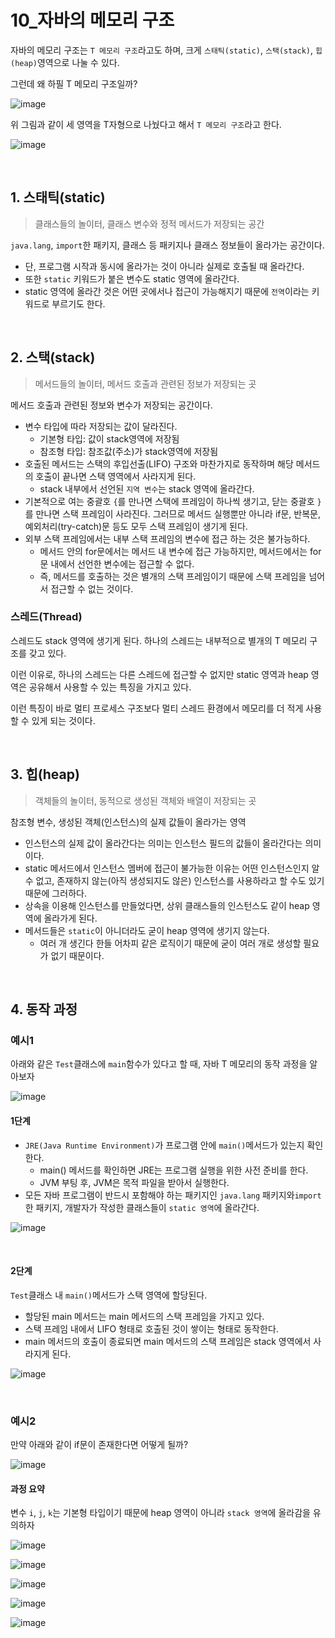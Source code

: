 # 10_자바의 메모리 구조

자바의 메모리 구조는 `T 메모리 구조`라고도 하며, 크게 `스태틱(static)`, `스택(stack)`, `힙(heap)`영역으로 나눌 수 있다.

그런데 왜 하필 T 메모리 구조일까?

![image](https://github.com/siwon-park/Problem_Solving/assets/93081720/23657b43-d77f-471f-aef7-5d34862a044b)

위 그림과 같이 세 영역을 T자형으로 나눴다고 해서 `T 메모리 구조`라고 한다.

![image](https://github.com/siwon-park/Problem_Solving/assets/93081720/f7d6d2c4-99dd-4234-92b1-b9511092b0c2)

<br>

## 1. 스태틱(static)

> 클래스들의 놀이터, 클래스 변수와 정적 메서드가 저장되는 공간

`java.lang`, `import`한 패키지, 클래스 등 패키지나 클래스 정보들이 올라가는 공간이다.

- 단, 프로그램 시작과 동시에 올라가는 것이 아니라 실제로 호출될 때 올라간다.
- 또한 `static` 키워드가 붙은 변수도 static 영역에 올라간다.
- static 영역에 올라간 것은 어떤 곳에서나 접근이 가능해지기 때문에 `전역`이라는 키워드로 부르기도 한다.

<br>

## 2. 스택(stack)

> 메서드들의 놀이터, 메서드 호출과 관련된 정보가 저장되는 곳

메서드 호출과 관련된 정보와 변수가 저장되는 공간이다.

- 변수 타입에 따라 저장되는 값이 달라진다.
  - 기본형 타입: 값이 stack영역에 저장됨
  - 참조형 타입: 참조값(주소)가 stack영역에 저장됨
- 호출된 메서드는 스택의 후입선출(LIFO) 구조와 마찬가지로 동작하며 해당 메서드의 호출이 끝나면 스택 영역에서 사라지게 된다.
  - stack 내부에서 선언된 `지역 변수`는 stack 영역에 올라간다.
- 기본적으로 여는 중괄호 `{`를 만나면 스택에 프레임이 하나씩 생기고, 닫는 중괄호 `}`를 만나면 스택 프레임이 사라진다. 그러므로 메서드 실행뿐만 아니라 if문, 반복문, 예외처리(try-catch)문 등도 모두 스택 프레임이 생기게 된다.
- 외부 스택 프레임에서는 내부 스택 프레임의 변수에 접근 하는 것은 불가능하다.
  - 메서드 안의 for문에서는 메서드 내 변수에 접근 가능하지만, 메서드에서는 for문 내에서 선언한 변수에는 접근할 수 없다.
  - 즉, 메서드를 호출하는 것은 별개의 스택 프레임이기 때문에 스택 프레임을 넘어서 접근할 수 없는 것이다.

### 스레드(Thread)

스레드도 stack 영역에 생기게 된다. 하나의 스레드는 내부적으로 별개의 T 메모리 구조를 갖고 있다.

이런 이유로, 하나의 스레드는 다른 스레드에 접근할 수 없지만 static 영역과 heap 영역은 공유해서 사용할 수 있는 특징을 가지고 있다.

이런 특징이 바로 멀티 프로세스 구조보다 멀티 스레드 환경에서 메모리를 더 적게 사용할 수 있게 되는 것이다.

<br>

## 3. 힙(heap)

> 객체들의 놀이터, 동적으로 생성된 객체와 배열이 저장되는 곳

참조형 변수, 생성된 객체(인스턴스)의 실제 값들이 올라가는 영역

- 인스턴스의 실제 값이 올라간다는 의미는 인스턴스 필드의 값들이 올라간다는 의미이다.
- static 메서드에서 인스턴스 멤버에 접근이 불가능한 이유는 어떤 인스턴스인지 알 수 없고, 존재하지 않는(아직 생성되지도 않은) 인스턴스를 사용하라고 할 수도 있기 때문에 그러하다.
- 상속을 이용해 인스턴스를 만들었다면, 상위 클래스들의 인스턴스도 같이 heap 영역에 올라가게 된다.
- 메서드들은 `static`이 아니더라도 굳이 heap 영역에 생기지 않는다.
  - 여러 개 생긴다 한들 어차피 같은 로직이기 때문에 굳이 여러 개로 생성할 필요가 없기 때문이다.

<br>

## 4. 동작 과정

### 예시1

아래와 같은 `Test`클래스에 `main`함수가 있다고 할 때, 자바 T 메모리의 동작 과정을 알아보자

![image](https://github.com/siwon-park/Problem_Solving/assets/93081720/de24d98a-7bb6-4b4c-ab76-b2811b0e7cd6)

#### 1단계

- `JRE(Java Runtime Environment)`가 프로그램 안에 `main()`메서드가 있는지 확인한다.
  - main() 메서드를 확인하면 JRE는 프로그램 실행을 위한 사전 준비를 한다.
  - JVM 부팅 후, JVM은 목적 파일을 받아서 실행한다.
- 모든 자바 프로그램이 반드시 포함해야 하는 패키지인 `java.lang` 패키지와`import`한 패키지, 개발자가 작성한 클래스들이 `static 영역`에 올라간다.

![image](https://github.com/siwon-park/Problem_Solving/assets/93081720/25161ebb-51bb-4889-b52b-aaa534e35893)

<br>

#### 2단계

`Test`클래스 내 `main()`메서드가 스택 영역에 할당된다.

- 할당된 main 메서드는 main 메서드의 스택 프레임을 가지고 있다.
- 스택 프레임 내에서 LIFO 형태로 호출된 것이 쌓이는 형태로 동작한다.
- main 메서드의 호출이 종료되면 main 메서드의 스택 프레임은 stack 영역에서 사라지게 된다.

![image](https://github.com/siwon-park/Problem_Solving/assets/93081720/a9d44c2f-5f62-4795-9ba2-1500f35b7de0)

<br>

### 예시2

만약 아래와 같이 if문이 존재한다면 어떻게 될까?

![image](https://github.com/siwon-park/Problem_Solving/assets/93081720/40e572dc-e8fa-42ad-8ee0-abb911b8bead)

#### 과정 요약

변수 `i`, `j`, `k`는 기본형 타입이기 때문에 heap 영역이 아니라 `stack 영역`에 올라감을 유의하자

![image](https://github.com/siwon-park/Problem_Solving/assets/93081720/25161ebb-51bb-4889-b52b-aaa534e35893)

![image](https://github.com/siwon-park/Problem_Solving/assets/93081720/32313ed9-ff75-4670-8615-0ffb66eee722)

![image](https://github.com/siwon-park/Problem_Solving/assets/93081720/5786fb38-821c-44e4-ba2c-756ce1db6dae)

![image](https://github.com/siwon-park/Problem_Solving/assets/93081720/bc7e401c-bf6f-4503-bf15-8216ff834299)

![image](https://github.com/siwon-park/Problem_Solving/assets/93081720/467941b8-c032-4810-838c-146b0489aafe)